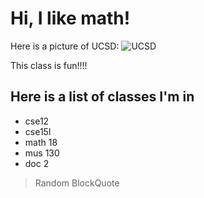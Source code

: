 # Hi, I like math!

Here is a picture of UCSD:
![UCSD](https://library.ucsd.edu/news-events/wp-content/uploads/2020/08/Library-Blog-Post-Feature-1920x1080-50th-1.jpg)

This class is fun!!!! 

## Here is a list of classes I'm in
* cse12
* cse15l
* math 18
* mus 130
* doc 2

> Random BlockQuote
